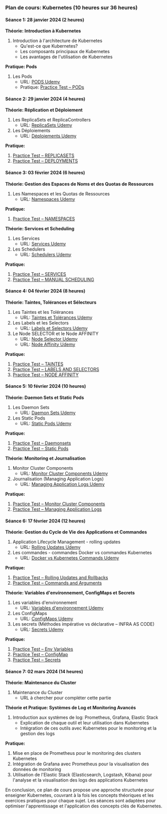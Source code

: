 ### Plan de cours: Kubernetes (10 heures sur 36 heures)

#### Séance 1: 28 janvier 2024 (2 heures)
**Théorie: Introduction à Kubernetes**
1. Introduction à l'architecture de Kubernetes
   - Qu'est-ce que Kubernetes?
   - Les composants principaux de Kubernetes
   - Les avantages de l'utilisation de Kubernetes

**Pratique: Pods**
1. Les Pods
   - URL: [PODS Udemy](https://www.udemy.com/course/certified-kubernetes-administrator-with-practice-tests/learn/lecture/14298578#overview)
   - Pratique: [Practice Test – PODs](https://kodekloud.com/topic/practice-test-pods/)

#### Séance 2: 29 janvier 2024 (4 heures)
**Théorie: Réplication et Déploiement**
1. Les ReplicaSets et ReplicaControllers
   - URL: [ReplicaSets Udemy](https://www.udemy.com/course/certified-kubernetes-administrator-with-practice-tests/learn/lecture/14298658#overview)
2. Les Déploiements
   - URL: [Déploiements Udemy](https://www.udemy.com/course/certified-kubernetes-administrator-with-practice-tests/learn/lecture/14295508#overview)

**Pratique:**
1. [Practice Test – REPLICASETS](https://kodekloud.com/topic/practice-test-replicasets/)
2. [Practice Test – DEPLOYMENTS](https://kodekloud.com/topic/practice-tests-deployments/)

#### Séance 3: 03 février 2024 (6 heures)
**Théorie: Gestion des Espaces de Noms et des Quotas de Ressources**
1. Les Namespaces et les Quotas de Ressources
   - URL: [Namespaces Udemy](https://www.udemy.com/course/certified-kubernetes-administrator-with-practice-tests/learn/lecture/14295510#overview)

**Pratique:**
1. [Practice Test – NAMESPACES](https://kodekloud.com/topic/practice-test-namespaces/)

**Théorie: Services et Scheduling**
1. Les Services
   - URL: [Services Udemy](https://www.udemy.com/course/certified-kubernetes-administrator-with-practice-tests/learn/lecture/14295512#overview)
2. Les Schedulers
   - URL: [Schedulers Udemy](https://www.udemy.com/course/certified-kubernetes-administrator-with-practice-tests/learn/lecture/14295580#overview)

**Pratique:**
1. [Practice Test – SERVICES](https://kodekloud.com/topic/practice-test-services/)
2. [Practice Test – MANUAL SCHEDULING](https://kodekloud.com/topic/practice-test-manual-scheduling/)

#### Séance 4: 04 février 2024 (8 heures)
**Théorie: Taintes, Tolérances et Sélecteurs**
1. Les Taintes et les Tolérances
   - URL: [Taintes et Tolérances Udemy](https://www.udemy.com/course/certified-kubernetes-administrator-with-practice-tests/learn/lecture/16063306#overview)
2. Les Labels et les Selectors
   - URL: [Labels et Selectors Udemy](https://www.udemy.com/course/certified-kubernetes-administrator-with-practice-tests/learn/lecture/14295582#overview)
3. Le Node SELECTOR et le Node AFFINITY
   - URL: [Node Selector Udemy](https://www.udemy.com/course/certified-kubernetes-administrator-with-practice-tests/learn/lecture/16063312#overview)
   - URL: [Node Affinity Udemy](https://www.udemy.com/course/certified-kubernetes-administrator-with-practice-tests/learn/lecture/16063314#overview)

**Pratique:**
1. [Practice Test – TAINTES](https://kodekloud.com/topic/practice-test-taints-and-tolerations/)
2. [Practice Test – LABELS AND SELECTORS](https://kodekloud.com/topic/practice-test-labels-and-selectors/)
3. [Practice Test – NODE AFFINITY](https://kodekloud.com/topic/practice-test-node-affinity-2/)

#### Séance 5: 10 février 2024 (10 heures)
**Théorie: Daemon Sets et Static Pods**
1. Les Daemon Sets
   - URL: [Daemon Sets Udemy](https://www.udemy.com/course/certified-kubernetes-administrator-with-practice-tests/learn/lecture/14295586#overview)
2. Les Static Pods
   - URL: [Static Pods Udemy](https://www.udemy.com/course/certified-kubernetes-administrator-with-practice-tests/learn/lecture/14863335#overview)

**Pratique:**
1. [Practice Test – Daemonsets](https://kodekloud.com/topic/practice-test-daemonsets/)
2. [Practice Test – Static Pods](https://kodekloud.com/topic/practice-test-static-pods/)

**Théorie: Monitoring et Journalisation**
1. Monitor Cluster Components
   - URL: [Monitor Cluster Components Udemy](https://www.udemy.com/course/certified-kubernetes-administrator-with-practice-tests/learn/lecture/14295996#overview)
2. Journalisation (Managing Application Logs)
   - URL: [Managing Application Logs Udemy](https://www.udemy.com/course/certified-kubernetes-administrator-with-practice-tests/learn/lecture/14296002#overview)

**Pratique:**
1. [Practice Test – Monitor Cluster Components](https://kodekloud.com/topic/practice-test-monitor-cluster-components/)
2. [Practice Test – Managing Application Logs](https://kodekloud.com/topic/practice-test-managing-application-logs/)

#### Séance 6: 17 février 2024 (12 heures)
**Théorie: Gestion du Cycle de Vie des Applications et Commandes**
1. Application Lifecycle Management - rolling updates
   - URL: [Rolling Updates Udemy](https://www.udemy.com/course/certified-kubernetes-administrator-with-practice-tests/learn/lecture/14296006#overview)
2. Les commandes - commandes Docker vs commandes Kubernetes
   - URL: [Docker vs Kubernetes Commands Udemy](https://www.udemy.com/course/certified-kubernetes-administrator-with-practice-tests/learn/lecture/14296012#overview)

**Pratique:**
1. [Practice Test – Rolling Updates and Rollbacks](https://kodekloud.com/topic/practice-test-rolling-updates-and-rollbacks-3/)
2. [Practice Test – Commands and Arguments](https://kodekloud.com/topic/practice-test-commands-and-arguments/)

**Théorie: Variables d'environnement, ConfigMaps et Secrets**
1. Les variables d'environnement
   - URL: [Variables d'environnement Udemy](https://www.udemy.com/course/certified-kubernetes-administrator-with-practice-tests/learn/lecture/14296026#overview)
2. Les ConfigMaps
   - URL: [ConfigMaps Udemy](https://www.udemy.com/course/certified-kubernetes-administrator-with-practice-tests/learn/lecture/14412322#overview)
3. Les secrets (Méthodes impérative vs déclarative – INFRA AS CODE)
   - URL: [Secrets Udemy](https://www.udemy.com/course/certified-kubernetes-administrator-with-practice-tests/learn/lecture/14296016#overview)

**Pratique:**
1. [Practice Test – Env Variables](https://kodekloud.com/topic/practice-test-env-variables/)
2. [Practice Test – ConfigMap](https://kodekloud.com/topic/practice-test-env-variables/)
3. [Practice Test – Secrets](https://kodekloud.com/topic/practice-test-secrets/)

#### Séance 7: 02 mars 2024 (14 heures)
**Théorie: Maintenance du Cluster**
1. Maintenance du Cluster
   - URL à chercher pour compléter cette partie

**Théorie et Pratique: Systèmes de Log et Monitoring Avancés**
1. Introduction aux systèmes de log: Prometheus, Grafana, Elastic Stack
   - Explication de chaque outil et leur utilisation dans Kubernetes
   - Intégration de ces outils avec Kubernetes pour le monitoring et la gestion des logs

**Pratique:**
1. Mise en place de Prometheus pour le monitoring des clusters Kubernetes
2. Intégration de Grafana avec Prometheus pour la visualisation des données de monitoring
3. Utilisation de l'Elastic Stack (Elasticsearch, Logstash, Kibana) pour l'analyse et la visualisation des logs des applications Kubernetes

En conclusion, ce plan de cours propose une approche structurée pour enseigner Kubernetes, couvrant à la fois les concepts théoriques et les exercices pratiques pour chaque sujet. Les séances sont adaptées pour optimiser l'apprentissage et l'application des concepts clés de Kubernetes.
